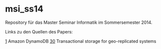msi_ss14
========

Repository für das Master Seminar Informatik im Sommersemester 2014.

Links zu den Quellen des Papers:

[1](http://aws.amazon.com/dynamodb/) Amazon DynamoDB
[30](http://research.microsoft.com/en-us/people/aguilera/walter-sosp2011.pdf) Transactional storage for geo-replicated systems
